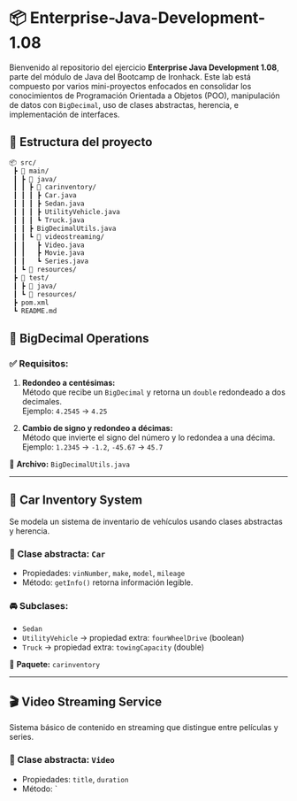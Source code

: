 # 📦 Enterprise-Java-Development-1.08

Bienvenido al repositorio del ejercicio **Enterprise Java Development 1.08**, parte del módulo de Java del Bootcamp de Ironhack. Este lab está compuesto por varios mini-proyectos enfocados en consolidar los conocimientos de Programación Orientada a Objetos (POO), manipulación de datos con `BigDecimal`, uso de clases abstractas, herencia, e implementación de interfaces.


## 📁 Estructura del proyecto

```markdown
📦 src/
 ┣ 📁 main/
 ┃ ┣ 📁 java/
 ┃ ┃ ┣ 📁 carinventory/
 ┃ ┃ ┃ ┣ Car.java
 ┃ ┃ ┃ ┣ Sedan.java
 ┃ ┃ ┃ ┣ UtilityVehicle.java
 ┃ ┃ ┃ ┗ Truck.java
 ┃ ┃ ┣ BigDecimalUtils.java
 ┃ ┃ ┗ 📁 videostreaming/
 ┃ ┃   ┣ Video.java
 ┃ ┃   ┣ Movie.java
 ┃ ┃   ┗ Series.java
 ┃ ┗ 📁 resources/
 ┣ 📁 test/
 ┃ ┣ 📁 java/
 ┃ ┗ 📁 resources/
 ┣ pom.xml
 ┗ README.md
```


## 🧮 BigDecimal Operations

### ✅ Requisitos:

1. **Redondeo a centésimas:**  
   Método que recibe un `BigDecimal` y retorna un `double` redondeado a dos decimales.  
   Ejemplo: `4.2545` → `4.25`

2. **Cambio de signo y redondeo a décimas:**  
   Método que invierte el signo del número y lo redondea a una décima.  
   Ejemplo: `1.2345` → `-1.2`, `-45.67` → `45.7`

📄 **Archivo:** `BigDecimalUtils.java`

---

## 🚗 Car Inventory System

Se modela un sistema de inventario de vehículos usando clases abstractas y herencia.

### 🔧 Clase abstracta: `Car`
- Propiedades: `vinNumber`, `make`, `model`, `mileage`
- Método: `getInfo()` retorna información legible.

### 🚘 Subclases:
- `Sedan`
- `UtilityVehicle` → propiedad extra: `fourWheelDrive` (boolean)
- `Truck` → propiedad extra: `towingCapacity` (double)

📄 **Paquete:** `carinventory`

---

## 🎬 Video Streaming Service

Sistema básico de contenido en streaming que distingue entre películas y series.

### 🔧 Clase abstracta: `Video`
- Propiedades: `title`, `duration`
- Método: `

